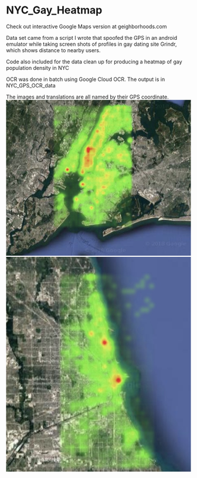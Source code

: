 # NYC_Gay_Heatmap
Check out interactive Google Maps version at geighborhoods.com

Data set came from a script I wrote that spoofed the GPS in an android emulator
while taking screen shots of profiles in gay dating site Grindr, which shows distance to nearby users.

Code also included for the data clean up for producing a heatmap of gay population density in NYC

OCR was done in batch using Google Cloud OCR. The output is in NYC_GPS_OCR_data

The images and translations are all named by their GPS coordinate.
![alt text](./Images/NYC.jpeg)
![alt text](./Images/Chicago.jpeg)
